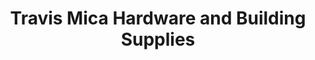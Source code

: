 ---
title: "Travis Mica Hardware and Building Supplies"
url: /mtubatuba/travis-mica-hardware-and-building-supplies/
shop: hardware
---